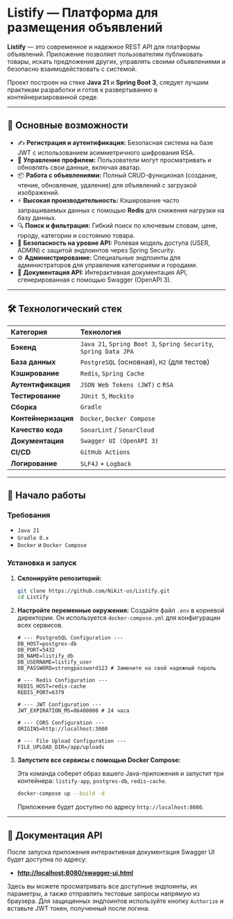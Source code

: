 # Listify — Платформа для размещения объявлений


**Listify** — это современное и надежное REST API для платформы объявлений. Приложение позволяет пользователям публиковать товары, искать предложения других, управлять своими объявлениями и безопасно взаимодействовать с системой.

Проект построен на стеке **Java 21** и **Spring Boot 3**, следует лучшим практикам разработки и готов к развертыванию в контейнеризированной среде.

-----

## 🚀 Основные возможности

- ✍️ **Регистрация и аутентификация:** Безопасная система на базе JWT с использованием асимметричного шифрования RSA.
- 👤 **Управление профилем:** Пользователи могут просматривать и обновлять свои данные, включая аватар.
- 📦 **Работа с объявлениями:** Полный CRUD-функционал (создание, чтение, обновление, удаление) для объявлений с загрузкой изображений.
- ⚡ **Высокая производительность:** Кэширование часто запрашиваемых данных с помощью **Redis** для снижения нагрузки на базу данных.
- 🔍 **Поиск и фильтрация:** Гибкий поиск по ключевым словам, цене, городу, категории и состоянию товара.
- 🔐 **Безопасность на уровне API:** Ролевая модель доступа (USER, ADMIN) с защитой эндпоинтов через Spring Security.
- ⚙️ **Администрирование:** Специальные эндпоинты для администраторов для управления категориями и городами.
- 📄 **Документация API:** Интерактивная документация API, сгенерированная с помощью Swagger (OpenAPI 3).

-----

## 🛠️ Технологический стек

| Категория | Технология |
| :--- | :--- |
| **Бэкенд** | `Java 21`, `Spring Boot 3`, `Spring Security`, `Spring Data JPA` |
| **База данных** | `PostgreSQL` (основная), `H2` (для тестов) |
| **Кэширование** | `Redis`, `Spring Cache` |
| **Аутентификация** | `JSON Web Tokens (JWT)` с `RSA` |
| **Тестирование** | `JUnit 5`, `Mockito` |
| **Сборка** | `Gradle` |
| **Контейнеризация** | `Docker`, `Docker Compose` |
| **Качество кода** | `SonarLint` / `SonarCloud` |
| **Документация** | `Swagger UI (OpenAPI 3)` |
| **CI/CD** | `GitHub Actions` |
| **Логирование** | `SLF4J` + `Logback` |

-----

## 🏁 Начало работы

### Требования

- `Java 21`
- `Gradle 8.x`
- `Docker` и `Docker Compose`

### Установка и запуск

1.  **Склонируйте репозиторий:**

    ```bash
    git clone https://github.com/Nikit-us/Listify.git
    cd Listify
    ```

2.  **Настройте переменные окружения:**
    Создайте файл `.env` в корневой директории. Он используется `docker-compose.yml` для конфигурации всех сервисов.

    ```env
    # --- PostgreSQL Configuration ---
    DB_HOST=postgres-db
    DB_PORT=5432
    DB_NAME=listify_db
    DB_USERNAME=listify_user
    DB_PASSWORD=strongpassword123 # Замените на свой надежный пароль

    # --- Redis Configuration ---
    REDIS_HOST=redis-cache
    REDIS_PORT=6379

    # --- JWT Configuration ---
    JWT_EXPIRATION_MS=86400000 # 24 часа

    # --- CORS Configuration ---
    ORIGINS=http://localhost:3000

    # --- File Upload Configuration ---
    FILE_UPLOAD_DIR=/app/uploads
    ```

3.  **Запустите все сервисы с помощью Docker Compose:**

    Эта команда соберет образ вашего Java-приложения и запустит три контейнера: `listify-app`, `postgres-db`, `redis-cache`.

    ```bash
    docker-compose up --build -d
    ```

    Приложение будет доступно по адресу `http://localhost:8080`.

-----

## 📖 Документация API

После запуска приложения интерактивная документация Swagger UI будет доступна по адресу:

- **[http://localhost:8080/swagger-ui.html](http://localhost:8080/swagger-ui.html)**

Здесь вы можете просматривать все доступные эндпоинты, их параметры, а также отправлять тестовые запросы напрямую из браузера. Для защищенных эндпоинтов используйте кнопку `Authorize` и вставьте JWT токен, полученный после логина.

